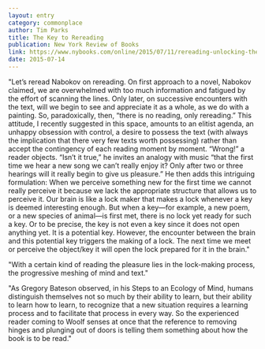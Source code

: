 ```yaml
---
layout: entry
category: commonplace
author: Tim Parks
title: The Key to Rereading
publication: New York Review of Books
link: https://www.nybooks.com/online/2015/07/11/rereading-unlocking-the-mind/
date: 2015-07-14
---
```


"Let’s reread Nabokov on rereading. On first approach to a novel, Nabokov claimed, we are overwhelmed with too much information and fatigued by the effort of scanning the lines. Only later, on successive encounters with the text, will we begin to see and appreciate it as a whole, as we do with a painting. So, paradoxically, then, “there is no reading, only rereading.” This attitude, I recently suggested in this space, amounts to an elitist agenda, an unhappy obsession with control, a desire to possess the text (with always the implication that there very few texts worth possessing) rather than accept the contingency of each reading moment by moment. “Wrong!” a reader objects. “Isn’t it true,” he invites an analogy with music “that the first time we hear a new song we can’t really enjoy it? Only after two or three hearings will it really begin to give us pleasure.” He then adds this intriguing formulation: When we perceive something new for the first time we cannot really perceive it because we lack the appropriate structure that allows us to perceive it. Our brain is like a lock maker that makes a lock whenever a key is deemed interesting enough. But when a key—for example, a new poem, or a new species of animal—is first met, there is no lock yet ready for such a key. Or to be precise, the key is not even a key since it does not open anything yet. It is a potential key. However, the encounter between the brain and this potential key triggers the making of a lock. The next time we meet or perceive the object/key it will open the lock prepared for it in the brain."

"With a certain kind of reading the pleasure lies in the lock-making process, the progressive meshing of mind and text."

"As Gregory Bateson observed, in his Steps to an Ecology of Mind, humans distinguish themselves not so much by their ability to learn, but their ability to learn how to learn, to recognize that a new situation requires a learning process and to facilitate that process in every way. So the experienced reader coming to Woolf senses at once that the reference to removing hinges and plunging out of doors is telling them something about how the book is to be read."